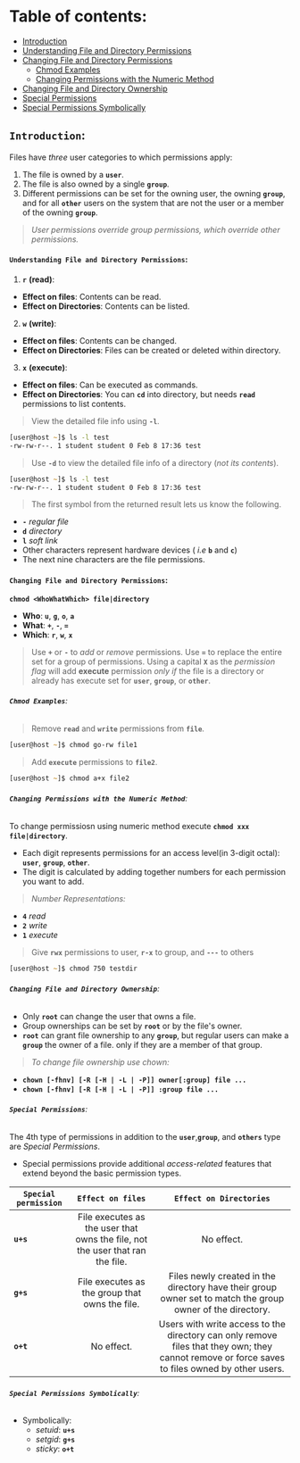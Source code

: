 # **Table of contents**:
  - [Introduction](#introduction)
  - [Understanding File and Directory Permissions](#understanding-file-and-directory-permissions)
  - [Changing File and Directory Permissions](#changing-file-and-directory-permissions)
    - [Chmod Examples](#chmod-examples)
    - [Changing Permissions with the Numeric Method](#changing-permissions-with-numeric-method)
  - [Changing File and Directory Ownership](#changing-file-and-directory-ownership)
  - [Special Permissions](#special-permissions)
  - [Special Permissions Symbolically](#special-permissions-symbolically)

## **`Introduction`:**
Files have *three* user categories to which permissions apply:
1. The file is owned by a **`user`**.
2. The file is also owned by a single **`group`**.
3. Different permissions can be set for the owning user, the owning **`group`**, and for all **`other`** users on the system that are not the user or a member of the owning **`group`**.

>  *User permissions override group permissions, which override other permissions.*

#### **`Understanding File and Directory Permissions`:**

1. **`r`** **(read)**:
  - **Effect on files**: Contents can be read.
  - **Effect on Directories**: Contents can be listed.

2. **`w`** **(write)**:
  - **Effect on files**: Contents can be changed.
  - **Effect on Directories**: Files can be created or deleted within directory.

3. **`x`** **(execute)**:
  - **Effect on files**: Can be executed as commands.
  - **Effect on Directories**: You can **`cd`** into directory, but needs **`read`** permissions to list contents.

> View the detailed file info using **`-l`**.

```zsh
[user@host ~]$ ls -l test
-rw-rw-r--. 1 student student 0 Feb 8 17:36 test
```

> Use **`-d`** to view the detailed file info of a directory (*not its contents*).

```zsh
[user@host ~]$ ls -l test
-rw-rw-r--. 1 student student 0 Feb 8 17:36 test
```

> The first symbol from the returned result lets us know the following.

- **`-`**  *regular file*
- **`d`** *directory*
- **`l`**  *soft link*
- Other characters represent hardware devices ( *i.e* **`b`** and **`c`**) 
- The next nine characters are the file permissions.

#### **`Changing File and Directory Permissions`**:

**`chmod <WhoWhatWhich> file|directory`**

- **Who**: **`u`**, **`g`**, **`o`**, **`a`** 
- **What**: **`+`**, **`-`**, **`=`** 
- **Which**: **`r`**, **`w`**, **`x`** 

> Use **`+`** or **`-`** to *add* or *remove* permissions. Use **`=`** to replace the entire set for a group of permissions.
> Using a capital **`X`** as the *permission flag* will add **execute** permission *only if* the file is a directory or already has execute set for **`user`**, **`group`**, or **`other`**.

###### **`Chmod Examples`**:

> Remove **`read`** and **`write`** permissions from **`file`**.

```zsh
[user@host ~]$ chmod go-rw file1
```

> Add **`execute`** permissions to **`file2`**.

```zsh
[user@host ~]$ chmod a+x file2
```

###### **`Changing Permissions with the Numeric Method`**:

To change permissiosn using numeric method execute **`chmod xxx file|directory`**.
- Each digit represents permissions for an access level(in 3-digit octal): **`user`**, **`group`**, **`other`**.
- The digit is calculated by adding together numbers for each permission you want to add.

> *Number Representations:*
 - **`4`** *read*
 - **`2`** *write*
 - **`1`** *execute*


 > Give **`rwx`** permissions to user, **`r-x`** to group, and **`---`** to others

 ```zsh
[user@host ~]$ chmod 750 testdir
 ```

###### **`Changing File and Directory Ownership`**:

- Only **`root`** can change the user that owns a file. 
- Group ownerships can be set by **`root`** or by the file's owner. 
- **`root`** can grant file ownership to any **`group`**, but regular users can make a **`group`** the owner of a file. only if they are a member of that group.

> *To change file ownership use chown:*
  - **`chown [-fhnv] [-R [-H | -L | -P]] owner[:group] file ...`**
  - **`chown [-fhnv] [-R [-H | -L | -P]] :group file ...`**


###### **`Special Permissions`**:

The 4th type of permissions in addition to the **`user`**,**`group`**, and **`others`** type are *Special Permissions*.
-  Special permissions provide additional *access-related* features that extend beyond the basic permission types. 



| **`Special permission`** |     **`Effect on files`**                             |     **`Effect on Directories`**        | 
|--------------------------|:-----------------------------------------------------:|:----------------------:|
| **`u+s `**               |   File executes as the user that owns the file, not the user that ran the file.             |    No effect.                    |
| **`g+s`**                |    File executes as the group that owns the file.   |    Files newly created in the directory have their group owner set to match the group owner of the directory.                    |              
| **`o+t`**                |   No effect. |           Users with write access to the directory can only remove files that they own; they cannot remove or force saves to files owned by other users.            |

###### **`Special Permissions Symbolically`**:

- Symbolically: 
    - *setuid*: **`u+s`**
    - *setgid*: **`g+s`** 
    - *sticky*: **`o+t`**

